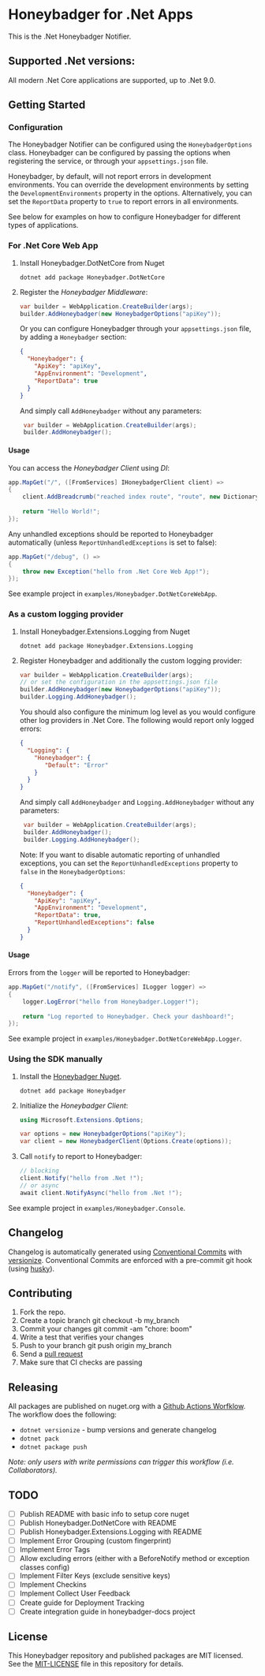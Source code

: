 # Honeybadger for .Net Apps

This is the .Net Honeybadger Notifier.

## Supported .Net versions:

All modern .Net Core applications are supported, up to .Net 9.0.

## Getting Started

### Configuration

The Honeybadger Notifier can be configured using the `HoneybadgerOptions` class.
Honeybadger can be configured by passing the options when registering the service,
or through your `appsettings.json` file.

Honeybadger, by default, will not report errors in development environments.
You can override the development environments by setting the `DevelopmentEnvironments` property in the options.
Alternatively, you can set the `ReportData` property to `true` to report errors in all environments.

See below for examples on how to configure Honeybadger for different types of applications.

### For .Net Core Web App

1. Install Honeybadger.DotNetCore from Nuget
   ```
   dotnet add package Honeybadger.DotNetCore
   ```
2. Register the _Honeybadger Middleware_:
   ```c#
   var builder = WebApplication.CreateBuilder(args);
   builder.AddHoneybadger(new HoneybadgerOptions("apiKey"));
   ```
   
   Or you can configure Honeybadger through your `appsettings.json` file, by adding a `Honeybadger` section:
   ```json
   {
     "Honeybadger": {
       "ApiKey": "apiKey",
       "AppEnvironment": "Development",
       "ReportData": true 
     }
   }
   ```
   And simply call `AddHoneybadger` without any parameters:
   ```c#
    var builder = WebApplication.CreateBuilder(args);
    builder.AddHoneybadger();
   ```

#### Usage

You can access the _Honeybadger Client_ using _DI_:
```c#
app.MapGet("/", ([FromServices] IHoneybadgerClient client) =>
{
    client.AddBreadcrumb("reached index route", "route", new Dictionary<string, object?>());
    
    return "Hello World!";
});
```

Any unhandled exceptions should be reported to Honeybadger automatically (unless `ReportUnhandledExceptions` is set to false):
```c#
app.MapGet("/debug", () =>
{
    throw new Exception("hello from .Net Core Web App!");
});
```

See example project in `examples/Honeybadger.DotNetCoreWebApp`.

### As a custom logging provider 

1. Install Honeybadger.Extensions.Logging from Nuget
   ```
   dotnet add package Honeybadger.Extensions.Logging
   ```
2. Register Honeybadger and additionally the custom logging provider:
   ```c#
   var builder = WebApplication.CreateBuilder(args);
   // or set the configuration in the appsettings.json file
   builder.AddHoneybadger(new HoneybadgerOptions("apiKey"));
   builder.Logging.AddHoneybadger();
   ```

   You should also configure the minimum log level as you would configure other log providers in .Net Core.
   The following would report only logged errors:
   ```json
   {
     "Logging": {
       "Honeybadger": {
          "Default": "Error"
       }
     }
   }
   ```
   And simply call `AddHoneybadger` and `Logging.AddHoneybadger` without any parameters:
   ```c#
    var builder = WebApplication.CreateBuilder(args);
    builder.AddHoneybadger();
    builder.Logging.AddHoneybadger();
   ```
   Note: If you want to disable automatic reporting of unhandled exceptions, you can set the `ReportUnhandledExceptions` property to `false` in the `HoneybadgerOptions`:
   ```json
   {
     "Honeybadger": {
       "ApiKey": "apiKey",
       "AppEnvironment": "Development",
       "ReportData": true,
       "ReportUnhandledExceptions": false
     }
   }
   ```

#### Usage

Errors from the `logger` will be reported to Honeybadger:
   ```c#
   app.MapGet("/notify", ([FromServices] ILogger logger) =>
   {
       logger.LogError("hello from Honeybadger.Logger!");
       
       return "Log reported to Honeybadger. Check your dashboard!";
   });
   ```

See example project in `examples/Honeybadger.DotNetCoreWebApp.Logger`.

### Using the SDK manually

1. Install the [Honeybadger Nuget](https://www.nuget.org/packages/Honeybadger).
   ```
   dotnet add package Honeybadger
   ```
2. Initialize the _Honeybadger Client_:
   ```c#
   using Microsoft.Extensions.Options;
   
   var options = new HoneybadgerOptions("apiKey");
   var client = new HoneybadgerClient(Options.Create(options));
   ```
3. Call `notify` to report to Honeybadger:
   ```c#
   // blocking
   client.Notify("hello from .Net !");
   // or async
   await client.NotifyAsync("hello from .Net !");
   ```

See example project in `examples/Honeybadger.Console`.

## Changelog

Changelog is automatically generated using [Conventional Commits](https://www.conventionalcommits.org/) with [versionize](https://github.com/versionize/versionize).
Conventional Commits are enforced with a pre-commit git hook (using [husky](https://alirezanet.github.io/Husky.Net/guide/)).

## Contributing

1. Fork the repo.
2. Create a topic branch git checkout -b my_branch
3. Commit your changes git commit -am "chore: boom"
4. Write a test that verifies your changes
5. Push to your branch git push origin my_branch
6. Send a [pull request](https://github.com/honeybadger-io/honeybadger-dotnet/pulls)
7. Make sure that CI checks are passing

## Releasing

All packages are published on nuget.org with a [Github Actions Worfklow](./.github/workflows/release.yml).
The workflow does the following:
- `dotnet versionize` - bump versions and generate changelog
- `dotnet pack`
- `dotnet package push`

_Note: only users with write permissions can trigger this workflow (i.e. Collaborators)._

## TODO

- [ ] Publish README with basic info to setup core nuget
- [ ] Publish Honeybadger.DotNetCore with README
- [ ] Publish Honeybadger.Extensions.Logging with README
- [ ] Implement Error Grouping (custom fingerprint)
- [ ] Implement Error Tags
- [ ] Allow excluding errors (either with a BeforeNotify method or exception classes config)
- [ ] Implement Filter Keys (exclude sensitive keys)
- [ ] Implement Checkins
- [ ] Implement Collect User Feedback
- [ ] Create guide for Deployment Tracking
- [ ] Create integration guide in honeybadger-docs project

## License

This Honeybadger repository and published packages are MIT licensed. See the [MIT-LICENSE](./MIT_LICENSE) file in this repository for details.
